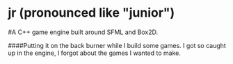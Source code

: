 jr (pronounced like "junior")
==
#A C++ game engine built around SFML and Box2D.

####Putting it on the back burner while I build some games. I got so caught up in the engine, I forgot about the games I wanted to make.
